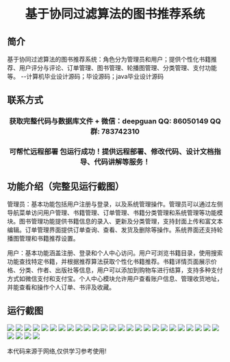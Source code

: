 <p><h1 align="center">基于协同过滤算法的图书推荐系统</h1></p>

## 简介
基于协同过滤算法的图书推荐系统：角色分为管理员和用户；提供个性化书籍推荐、用户评分与评论、订单管理、图书管理、轮播图管理、分类管理、支付功能等。    --计算机毕业设计源码；毕设源码；java毕业设计源码


## 联系方式
<p><h3 align="center">获取完整代码与数据库文件 + 微信：deepguan QQ: 86050149 QQ群: 783742310</h3></p>
<p><h3 align="center">可帮忙远程部署 包运行成功！提供远程部署、修改代码、设计文档指导、代码讲解等服务！</h3></p>

## 功能介绍（完整见运行截图）
管理员：基本功能包括用户注册与登录，以及系统管理操作。管理员可以通过左侧导航菜单访问用户管理、书籍管理、订单管理、书籍分类管理和系统管理等功能模块。图书管理功能提供书籍信息的录入、更新及分类管理，支持封面上传和富文本编辑。订单管理界面提供订单查询、查看、发货及删除等操作。系统界面还支持轮播图管理和书籍推荐设置。

用户：基本功能涵盖注册、登录和个人中心访问。用户可浏览书籍目录，使用搜索功能查找特定书籍，并根据推荐算法获取个性化书籍推荐。书籍详情页面展示价格、分类、作者、出版社等信息，用户可以添加到购物车进行结算，支持多种支付方式如微信支付和支付宝。个人中心模块允许用户查看账户信息、管理收货地址，并能查看和操作个人订单、书评及收藏。


## 运行截图
![](https://bs-1329754181.cos.ap-shanghai.myqcloud.com/ssm/CollaborativeFilteringBookRecommendationSystem/img/001.jpg)
![](https://bs-1329754181.cos.ap-shanghai.myqcloud.com/ssm/CollaborativeFilteringBookRecommendationSystem/img/002.jpg)
![](https://bs-1329754181.cos.ap-shanghai.myqcloud.com/ssm/CollaborativeFilteringBookRecommendationSystem/img/003.jpg)
![](https://bs-1329754181.cos.ap-shanghai.myqcloud.com/ssm/CollaborativeFilteringBookRecommendationSystem/img/004.jpg)
![](https://bs-1329754181.cos.ap-shanghai.myqcloud.com/ssm/CollaborativeFilteringBookRecommendationSystem/img/005.jpg)
![](https://bs-1329754181.cos.ap-shanghai.myqcloud.com/ssm/CollaborativeFilteringBookRecommendationSystem/img/006.jpg)
![](https://bs-1329754181.cos.ap-shanghai.myqcloud.com/ssm/CollaborativeFilteringBookRecommendationSystem/img/007.jpg)
![](https://bs-1329754181.cos.ap-shanghai.myqcloud.com/ssm/CollaborativeFilteringBookRecommendationSystem/img/008.jpg)
![](https://bs-1329754181.cos.ap-shanghai.myqcloud.com/ssm/CollaborativeFilteringBookRecommendationSystem/img/009.jpg)
![](https://bs-1329754181.cos.ap-shanghai.myqcloud.com/ssm/CollaborativeFilteringBookRecommendationSystem/img/010.jpg)
![](https://bs-1329754181.cos.ap-shanghai.myqcloud.com/ssm/CollaborativeFilteringBookRecommendationSystem/img/011.jpg)
![](https://bs-1329754181.cos.ap-shanghai.myqcloud.com/ssm/CollaborativeFilteringBookRecommendationSystem/img/012.jpg)
![](https://bs-1329754181.cos.ap-shanghai.myqcloud.com/ssm/CollaborativeFilteringBookRecommendationSystem/img/013.jpg)
![](https://bs-1329754181.cos.ap-shanghai.myqcloud.com/ssm/CollaborativeFilteringBookRecommendationSystem/img/014.jpg)
![](https://bs-1329754181.cos.ap-shanghai.myqcloud.com/ssm/CollaborativeFilteringBookRecommendationSystem/img/015.jpg)
![](https://bs-1329754181.cos.ap-shanghai.myqcloud.com/ssm/CollaborativeFilteringBookRecommendationSystem/img/016.jpg)
![](https://bs-1329754181.cos.ap-shanghai.myqcloud.com/ssm/CollaborativeFilteringBookRecommendationSystem/img/017.jpg)
![](https://bs-1329754181.cos.ap-shanghai.myqcloud.com/ssm/CollaborativeFilteringBookRecommendationSystem/img/018.jpg)
![](https://bs-1329754181.cos.ap-shanghai.myqcloud.com/ssm/CollaborativeFilteringBookRecommendationSystem/img/019.jpg)
![](https://bs-1329754181.cos.ap-shanghai.myqcloud.com/ssm/CollaborativeFilteringBookRecommendationSystem/img/020.jpg)
![](https://bs-1329754181.cos.ap-shanghai.myqcloud.com/ssm/CollaborativeFilteringBookRecommendationSystem/img/021.jpg)
![](https://bs-1329754181.cos.ap-shanghai.myqcloud.com/ssm/CollaborativeFilteringBookRecommendationSystem/img/022.jpg)
![](https://bs-1329754181.cos.ap-shanghai.myqcloud.com/ssm/CollaborativeFilteringBookRecommendationSystem/img/023.jpg)
![](https://bs-1329754181.cos.ap-shanghai.myqcloud.com/ssm/CollaborativeFilteringBookRecommendationSystem/img/024.jpg)
![](https://bs-1329754181.cos.ap-shanghai.myqcloud.com/ssm/CollaborativeFilteringBookRecommendationSystem/img/025.jpg)
![](https://bs-1329754181.cos.ap-shanghai.myqcloud.com/ssm/CollaborativeFilteringBookRecommendationSystem/img/026.jpg)
![](https://bs-1329754181.cos.ap-shanghai.myqcloud.com/ssm/CollaborativeFilteringBookRecommendationSystem/img/027.jpg)
![](https://bs-1329754181.cos.ap-shanghai.myqcloud.com/ssm/CollaborativeFilteringBookRecommendationSystem/img/028.jpg)
![](https://bs-1329754181.cos.ap-shanghai.myqcloud.com/ssm/CollaborativeFilteringBookRecommendationSystem/img/029.jpg)

<p>本代码来源于网络,仅供学习参考使用!</p>
